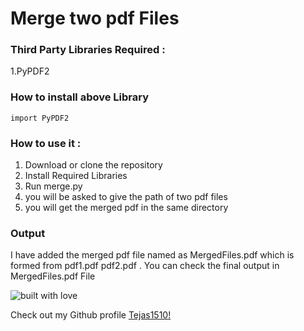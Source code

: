 # Merge two pdf Files

### Third Party Libraries Required :
1.PyPDF2

### How to install above Library
```
import PyPDF2
```

### How to use it :
1. Download or clone the repository
2. Install Required Libraries
3. Run merge.py
4. you will be asked to give the path of two pdf files
5. you will get the merged pdf in the same directory

### Output
I have added the merged pdf file named as MergedFiles.pdf which is formed from pdf1.pdf pdf2.pdf .
You can check the final output in MergedFiles.pdf File

![built with love](https://forthebadge.com/images/badges/built-with-love.svg)

Check out my Github profile [Tejas1510!](https://github.com/Tejas1510)
